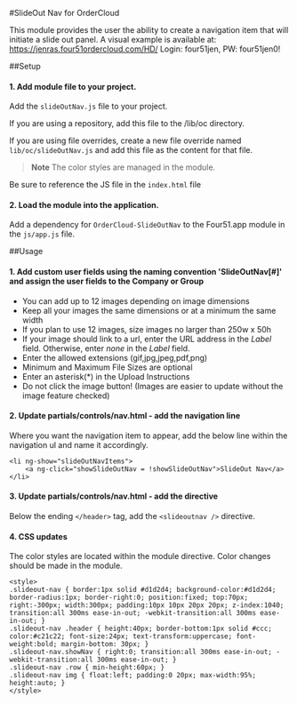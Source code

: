 #SlideOut Nav for OrderCloud

This module provides the user the ability to create a navigation item that will initiate a slide out panel.
A visual example is available at: https://jenras.four51ordercloud.com/HD/
Login: four51jen, PW: four51jen0! 

##Setup
#### 1. Add module file to your project.

Add the `slideOutNav.js` file to your project.

If you are using a repository, add this file to the /lib/oc directory.

If you are using file overrides, create a new file override named `lib/oc/slideOutNav.js` and add this file as the content for that file.
>**Note** The color styles are managed in the module. 

Be sure to reference the JS file in the `index.html` file

#### 2. Load the module into the application.

Add a dependency for `OrderCloud-SlideOutNav` to the Four51.app module in the `js/app.js` file.


##Usage
#### 1. Add custom user fields using the naming convention 'SlideOutNav[#]' and assign the user fields to the Company or Group

* You can add up to 12 images depending on image dimensions
* Keep all your images the same dimensions or at a minimum the same width
* If you plan to use 12 images, size images no larger than 250w x 50h
* If your image should link to a url, enter the URL address in the _Label_ field. Otherwise, enter _none_ in the _Label_ field. 
* Enter the allowed extensions (gif,jpg,jpeg,pdf,png)
* Minimum and Maximum File Sizes are optional
* Enter an asterisk(*) in the Upload Instructions 
* Do not click the image button! (Images are easier to update without the image feature checked) 

#### 2. Update partials/controls/nav.html - add the navigation line 
Where you want the navigation item to appear, add the below line within the navigation ul and name it accordingly. 
```
<li ng-show="slideOutNavItems">
    <a ng-click="showSlideOutNav = !showSlideOutNav">SlideOut Nav</a>
</li>
```

#### 3. Update partials/controls/nav.html - add the directive
Below the ending `</header>` tag, add the `<slideoutnav />` directive. 

#### 4. CSS updates
The color styles are located within the module directive. Color changes should be made in the module. 

```
<style>
.slideout-nav { border:1px solid #d1d2d4; background-color:#d1d2d4; border-radius:1px; border-right:0; position:fixed; top:70px; right:-300px; width:300px; padding:10px 10px 20px 20px; z-index:1040; transition:all 300ms ease-in-out; -webkit-transition:all 300ms ease-in-out; }
.slideout-nav .header { height:40px; border-bottom:1px solid #ccc; color:#c21c22; font-size:24px; text-transform:uppercase; font-weight:bold; margin-bottom: 30px; }
.slideout-nav.showNav { right:0; transition:all 300ms ease-in-out; -webkit-transition:all 300ms ease-in-out; }
.slideout-nav .row { min-height:60px; }
.slideout-nav img { float:left; padding:0 20px; max-width:95%; height:auto; }
</style>
```
